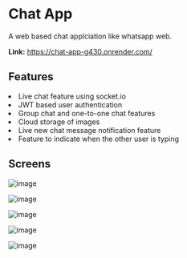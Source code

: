 # Chat App

A web based chat applciation like whatsapp web.

**Link:** https://chat-app-g430.onrender.com/
  
<h2>Features</h2>

<li>Live chat feature using socket.io</li>
<li>JWT based user authentication</li>
<li>Group chat and one-to-one chat features</li>
<li>Cloud storage of images</li>
<li>Live new chat message notification feature</li>
<li>Feature to indicate when the other user is typing</li>

<h2>Screens</h2>

![image](https://github.com/Deepak-worthy/chat-app/assets/82026071/46bde34a-e5aa-47ba-96d3-12f2f90ded3b)

![image](https://github.com/Deepak-worthy/chat-app/assets/82026071/7f19d481-4c7b-4128-a404-9a91656ae241)

![image](https://github.com/Deepak-worthy/chat-app/assets/82026071/3b0455cb-4ed5-4878-a7bd-491dc88ad4b8)

![image](https://github.com/Deepak-worthy/chat-app/assets/82026071/8c303da3-9ca4-4bd1-ad8e-c895ece434ce)

![image](https://github.com/Deepak-worthy/chat-app/assets/82026071/c9883e7f-9c76-4539-b83e-964fae3caac6)
